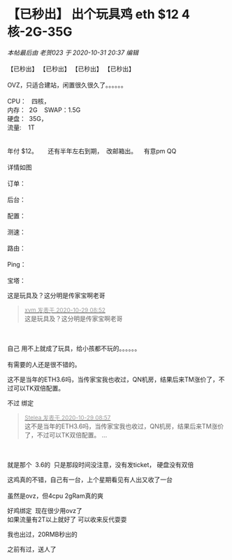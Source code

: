 # 【已秒出】  出个玩具鸡 eth $12 4核-2G-35G


<i class="pstatus"> 本帖最后由 老贺023 于 2020-10-31 20:37 编辑 </i><br />
<br />
【已秒出】 【已秒出】 【已秒出】 【已秒出】 <br />
<br />
OVZ，只适合建站，闲置很久很久了。。。。。。&nbsp; &nbsp;<br />
<br />
CPU：&nbsp; &nbsp;四核，<br />
内存：&nbsp;&nbsp;2G&nbsp; &nbsp; SWAP：1.5G <br />
硬盘：&nbsp;&nbsp;35G，<br />
流量:&nbsp; &nbsp; 1T<br />
<br />
<br />
年付 $12。&nbsp; &nbsp;&nbsp; &nbsp;还有半年左右到期，&nbsp;&nbsp;改邮箱出。&nbsp; &nbsp; 有意pm QQ<br />
<br />
详情如图<br />
<br />
订单：<br />
<img id="aimg_EJczP" onclick="zoom(this, this.src, 0, 0, 0)" class="zoom" src="https://s1.ax1x.com/2020/10/29/B8IgjH.png" onmouseover="img_onmouseoverfunc(this)" onload="thumbImg(this)" border="0" alt="" /><br />
<br />
后台：<br />
<img id="aimg_OA881" onclick="zoom(this, this.src, 0, 0, 0)" class="zoom" src="https://s1.ax1x.com/2020/10/29/B8oWzF.png" onmouseover="img_onmouseoverfunc(this)" onload="thumbImg(this)" border="0" alt="" /><br />
<br />
配置：<br />
<img id="aimg_iH2oF" onclick="zoom(this, this.src, 0, 0, 0)" class="zoom" src="https://s1.ax1x.com/2020/10/29/B8I5UP.png" onmouseover="img_onmouseoverfunc(this)" onload="thumbImg(this)" border="0" alt="" /><br />
<br />
测速：<br />
<img id="aimg_oGYUV" onclick="zoom(this, this.src, 0, 0, 0)" class="zoom" src="https://s1.ax1x.com/2020/10/29/B8IWDA.png" onmouseover="img_onmouseoverfunc(this)" onload="thumbImg(this)" border="0" alt="" /><br />
<br />
路由：<br />
<img id="aimg_DLWqq" onclick="zoom(this, this.src, 0, 0, 0)" class="zoom" src="https://s1.ax1x.com/2020/10/29/B8II4f.png" onmouseover="img_onmouseoverfunc(this)" onload="thumbImg(this)" border="0" alt="" /><br />
<br />
Ping：<br />
<img id="aimg_tdE18" onclick="zoom(this, this.src, 0, 0, 0)" class="zoom" src="https://s1.ax1x.com/2020/10/29/B8Icge.png" onmouseover="img_onmouseoverfunc(this)" onload="thumbImg(this)" border="0" alt="" /><br />
<br />
宝塔：<br />
<img id="aimg_Pi348" onclick="zoom(this, this.src, 0, 0, 0)" class="zoom" src="https://s1.ax1x.com/2020/10/29/B8I63D.png" onmouseover="img_onmouseoverfunc(this)" onload="thumbImg(this)" border="0" alt="" /><br />
<img id="aimg_gZ87Q" onclick="zoom(this, this.src, 0, 0, 0)" class="zoom" src="https://s1.ax1x.com/2020/10/29/B8IRud.png" onmouseover="img_onmouseoverfunc(this)" onload="thumbImg(this)" border="0" alt="" /><br />


这是玩具及？这分明是传家宝啊老哥

<div class="quote"><blockquote><font size="2"><a href="https://www.hostloc.com/forum.php?mod=redirect&amp;goto=findpost&amp;pid=9367458&amp;ptid=759661" target="_blank"><font color="#999999">xvm 发表于 2020-10-29 08:52</font></a></font><br />
这是玩具及？这分明是传家宝啊老哥</blockquote></div><br />
<br />
自己 用不上就成了玩具，给小孩都不玩的。。。。。。<br />
<br />
有需要的人还是很不错的。

这不是当年的ETH3.6吗，当传家宝我也收过，QN机房，结果后来TM涨价了，不过可以TK双倍配置。

不过 绑定&nbsp;&nbsp;

<div class="quote"><blockquote><font size="2"><a href="https://www.hostloc.com/forum.php?mod=redirect&amp;goto=findpost&amp;pid=9367482&amp;ptid=759661" target="_blank"><font color="#999999">Stelea 发表于 2020-10-29 08:57</font></a></font><br />
这不是当年的ETH3.6吗，当传家宝我也收过，QN机房，结果后来TM涨价了，不过可以TK双倍配置。 ...</blockquote></div><br />
<br />
就是那个&nbsp;&nbsp;3.6的&nbsp;&nbsp;只是那段时间没注意，没有发ticket， 硬盘没有双倍

这鸡真的不错，自己有一台，上个星期看见有人出又收了一台<br />
<br />
虽然是ovz，但4cpu 2gRam真的爽

好鸡绑定&nbsp;&nbsp;现在很少用ovz了 <br />
如果流量有2T以上就好了 可以收来反代耍耍 

我也出过，20RMB秒出的

之前有过，送人了
